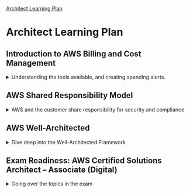 <!--
ignore these words in spell check for this file
// cSpell:ignore Vogels Postgre Memecahed
 -->

[Architect Learning Plan](https://explore.skillbuilder.aws/learn/lp/78/Architect%252520Learning%252520Plan)

# Architect Learning Plan

## Introduction to AWS Billing and Cost Management

<details>
<summary>
Understanding the tools available, and creating spending alerts.
</summary>

Billing and cost managemtent.

- estimate and plat aws costs
- receive alerts if costs exceed or approach a threshold
- asses the biggest investment in aws resources.
- simplify accounting when working with multiple AWS accounts.

in the console, we have a high level dashboard, we can see the current month, or look at month-to-month comparison, we can also check if we are exceeding the aws free-tier.

we can get the billing invoices as pdf or csv, and if we have additional costs (like saving plan or support plan), they will also be there.

cost explorer is a BI tool that can show the breakdown of the costs (filters and views), we can check costs by services, regions, hours, etc.. it's also possible to create custom views.

there is also AWS current ussage report - AWS CUR, which is more detailed. we can store the generated data in S3 bucket, and then we can visualize it with external tools.

we have APIs which can expose the data externally.

### Monitoring Costs

**aws-busget**\
Allows us to create budgets, set up alerts, and track if we are on the way to exceed the budget. this can be customized for region, tags, and so on.
budgets can be created via the console, API, or from cloud formation templates.
aws budgets is free, it can be combined with SNS to send alert, or be integrated with various tools and other messaging services.

**AWS Cost Anomaly Detection**\
this feature uses machine learning to discover anomalous spending, and finding the root cause.

### Setting a spending alert with AWS budget

in the console, we choose the <kbd>Aws budget</kbd> service, click <kbd>Create Budget</kbd>, and under budget type we select <kbd>Cost-Budget</kbd>, we decide the amount, the scope, the details (name, period), and then we <kbd>Add an alert threshold</kbd>, which will trigger when a percentage is reached (and an email will be sent). we could also add sns alert and chatbot alert, then we click <kbd>Create Budget</kbd>. it will take about 24 hours for it to be populated.

###

cost explorer is proably the best tool to start with. there are tools that can help us monitor the costs, so we won't be surprised at the end of the month.

</details>

## AWS Shared Responsibility Model

<details>
<summary>
AWS and the customer share responsibility for security and compliance
</summary>

both AWS and the developer are responsible for security, this is done by dividing the layers, some are under aws responsability, and some one managed by the customer.

layers:

- Physical - metal,brick and mortar - aws responsability
- Network - the protocols that operate the VPCs, etc...
- Hypervisor - Xen based hypervisor, but custom builds.
- Guest os - if EC2 - then the user chooses the image, and from this point, the information is secured and only the customer can view.
- application - user
- user date - user

aws is audited by many companies.

</details>

## AWS Well-Architected

<details>
<summary>
Dive deep into the Well-Architected Framework
</summary>

### The AWS Well Architected Framework

strategies and best practices, measure your architecture against benchmark and address any shortcoming.

short video by Dr Werner Vogels (amazon cto)

- security
- performance
- relability
- cost effectiveness

> "Everything which used to be hardware is now software."

this removed many constraints of the past.

a well architecured framework is a way to ask questions about the workload and about how it structured. there are also desing principals and pillars

> "What is a workload?"\
> A workload is defined as a collection of interrelated applications, infrastructure, policy, governance and operations running on AWS that provide business or operation value.

in the traditional world, we had to guess which infrastructure the code will run on, and it was also hard to test on scale, hard to justify experimenting with other options due to the costs, and the architecture was settled the moment it was released to production, as it was very hard to change and switch over.

in the cloud, those constraints were removed

- no guessing of capacity
- testing at production scale
- experimenting made easier
- architecture can evolve
- data-driven architecture

Pillars of well architecture

1. Operation Excellence
2. Security
3. Relability
4. Performance Efficiency
5. Cost optimizations

stable, efficient and consistent architecture.

Operation Excellence - run and monitor systems that deliever business values.

- organization - how the organization structure enables development
- prepare - when are they ready to move
- operate - how to run the day-to-day procedures, how to identify changes and risks.
- evolve - continues improvement

Security - protecting information, system and assets.

- (IAM) Identity and access management - who can do what to which resource
- detection
- infrastructure protection
- data protection
- incident response - responding to security event

Reliability - recover from failure, meeting demands

- foundations
- workload architecture
- change management
- failure management

Performance Efficiency - using IT resources efficiently

- selection the right tools
- review - make changes if needed
- monitoring
- trade-offs

Cost optimization - achieve outcome at lowest price

- practice cloud financial managements
- expenditure and usage awareness
- cost effective resources
- manage demand and supply resources
- optimize over time - new features are continuously released, so we can take advantage of that.

each pillar has a set of questions, based on context, and some common best practices.

we can use these pillars to identify and asses how other organizations and teams are doing. we learn to think in a cloud-native way and to apply cloud design principle and to consider "what-ifs" and failure scenarios.

### Operational Excellence Pillar

features, design principals and best practices

> The ability to run and monitor system to delever business value and to continually improve supporting process and procedures.

in a traditional environment,

- manual changes
- batch changes - big releases
- not enough time to test
- reactive, not proactive, never enough time to learn
- stale documentation

in the cloud, those constraints are removed, and we can treat infrastructure change more similarly to how we treat software changes.

- perform operation as code
- make frequent small, reversible changes
- refine operations procedures frequently
- anticipate failure
- learn from all operational failures

#### Organization

common understanding, shared business goals and knowledge, understaning responsibility, dependencies and how teams interact. having an organization culture.

businesses exists to serve customer needs, operations exists to serve business needs, there are internal and external requirements which effect operation priorities, and there always are trade-offs.

#### Prepare

Design telemetry - making sure we have the correct information.

improve flow - excellence the rate of improvements, identifying issues before production

mitigate deployment risks - finding and identify problems, be able to recover and rollback

understand operationa readiness - know what we can do know and what we don't know.

using multiple environment, infrastructure as code, having environment increasingly similar to production, with configurations and security and scale increasing at each level.

#### Operate

understanding the health of the workload and operations health. we need to know the health of the workload, and also know the operations metrics. we need to make the metrics and the data visible. we should also have metrics for changes like failing deployments, to know if we are operating successfully.

- Events - observation of intrest
- Incident - an event that requires a respone
- Problem - an incident that either recurs or cannot be currently be resolved.

when we have an alert - some event that we care about, we should have a defined "playbook" - what happened, who is responsible, what steps can be taken, and what escalations are possible. we should also inform affected stakeholders when alerts are raised and when they are resolved and everything is back to normal.

#### Evolve

learn from experience, make improvements, share leaning and lessons across the team.

feedback loops - a way to identify areas for improvements, should come from the team, they can be periodically meetings to go over metrics and determine if a change is needed. they can also be used to recognize improvement.

#### Summary

- Understand business priority
- Design for operations
- evaluate operations readiness
- understand workload and operation health
- prepare for, and respond to, events
- learn from experience, share learning and make improvements.

### Security Pillar

> The ability to protect information, systems, and assets while deliever business value through risk assessments and mitigation strategies

security is applied all laters, having strong identity foundations, fine grained access control and be prepared to handle security events and automate it.

- aws accounts
- aws organization
- aws control tower

#### (IAM) Identity and Access Management

managing human and machine identities with IAM. granular permissions, sign-in mechanisms, centeralized identity provider. using secrets in a secure matter with aws services.

using the principle of least privilege, use groups and roles rather than user policy. limit public and cross-account access. continually reduce permissions.

**Amazon Cognito**

identity broker. supports multiple login providers, manage users/device, no matter which identity provider they use. provide outside identities with access to aws resources.

#### Detection Control

detecting and identifying security events.

lifecycle controls, internal auding, automated alerting and responses.

we can use AWS Config Service to run code when there is a change to aws resource, we can set up rules that validate the behavior, and can run code automatically.

#### Infrastructure Protection

systems and services in the workload are protected.

trust boundariessystem security configuration, policy enforcement points.

controling traffic at all layer - protect against external access from the internet, (amazon WAF - web application firewall), in a vpc, use subnets and security groups.

managed services also reduce maintenance tasks, such as provioning and patching.

#### data Protection

Identifying and classifying data, keep it protected at rest and at transit.

PII - personally identifiable information

amazon MACIE can help with classifying data.
Key management service, keep people away from the data, use dashboards rather than allow direct access, and use protection in transit.

integrating aws services with encryption options. even when users have access to data, prefer to have them operate through other venues to investigate data in normal use-cases.

#### Incident Response

how to respond to security events, have the correct tools, such as as a clean room, simulate security events and prepare your response.

we can use AWS cloudFormation to spin up an clean environment with the right tools and security, use ebs snapshot to investigate in an isolated environment.

#### Summary

- Protect information, system and assets
- keep root account credentials protected
- enctyp data at rest and at transit
- ensure only authorized and authenticated users are able to access your resources
- using detective controls to identify security breaches.

### Reliability Pillar

> "Relability is the ability of a workload to perform its intended function correctly and consistently when it's expected to. This includes the ability to operate and test the workload through its total lifecycle"
>
> Resiliency:

- recover from infrastructure or service disruptions
- dynamically acquire computing resources to meet demand
- mitigate disruptions

recover from failures

- Foundations - setup and cross project
- Workload architecture
- Change Management
- Failure Managements

in a traditional environment, we test during production and test performance, but we don't tend to test the failure situation, so when failure happens we handle it manually. and when needed, we write down instructions for the future, but we don't make this part of the flow. and since there are many points of failure, and failure is so time consuming, we tend to be over cautious and over-estimate our capacity needs, just to avoid the failure case.

in the cloud native, we can have recovery procedures, we can test the recovery procedures, and if needed, we can scale horizontally to increase capacity.

#### Foundations

Foundational requirements are beyond the scope of a single project or workload. this can be the bandwidth of the data server, or other constraints. in traditional environments, these requirements are constraints and can't be easily changed or even observed.

for cloud based architecture, there are service limits, which both protect the user from over provisioning, and prevents over usage of apis. some of these limits can be changed by the normal flow of work (scaling up the disk size), and some require active work against AWS to increase the limits per account.

network topology.

#### Workload Architecture

SOA - service oriented architecture, microservice oriented architecture. we want to have distributed systems with services and micro-services, which can operate with one another, without effecting one another.

we use loosly coupling, and we design to prevent failures, to limit the failures from effecting other components, and so on.

#### Change Management

knowing how changes effect the system, monitoring services and seeing audits with aws tools - like monitoring how many restarts occur, and keeping track of provisioned resources.

(AWS CloudWatch, AWS SNS).

one example is automatic scaling to meet demands for a service that has peaks and vallies in it's usage.

having a pipeline for changes is one kind of change management, this can include integration testing, immutable infrastructure (green-blue deployment) and a manual / checklist of how to deploy.

#### Failure Managements

failure will occur, we need to know that they happen, be able to anticipate them, and know how to respond.

we can use 'fault isolation' boundaries - keeping the problem contained.

- multiple availability zones and region
- bulkhead (partitons, shards, cells) architecture

we should have a backup and recovery (distaster recovery) chains, we want to be able to recover automatically, and we want to monitor how effective this DR process is, in terms of speed, reliability, etc.

we should also document how we identify failures, what we look for. we should have tests that inject 'chaos' and failures to the system to make sure it's resilient.

### Performance Efficiency Pillar

using resources effectively

in a traditional environment, we usually use the same technology stack, it was hard to get new resources, even if it's just for an experiment.

in the cloud, we can try new technologies quickly, and use server from all around the globe.

#### Selection

we need to select the appropriate resource types, and sometimes have multiple solutions for a same task.

Compute, Storage, Database and Networking resources.

benchmarking, load testing.

#### Review

things change fast in the cloud, so there are new things all the time, maybe in the time since we've made our decision about the resources, a new option was released?

using AWS CloudFormation to define architecture as code. so we can always try out new things.

#### Monitoring

monitor performance. use automation and alarms (when thresholds are exceeded)

CloudWatch, Kinesis, SQS, Lambda

#### Trade-offs

there are tradeoff, we can trade space (memory/storage) and usually get speed, and we can trade scale (increase cost) to get better performance in many cases.

Proximity and Caching

- CloudFront - content distributuion network
- ElasticCache - cache layer
- RDS - read replicas

### Cost Optimization Pillar

achieve business outcome at lowest price.

financial managements
expenditure and usage awareness
cost-effective resources
manage demand and supply
optimize over time

in a traditional environment, there is a usually centeralized coss, so it's hard to attribute cost to a specific module or change. someone has to be paid to maintain the servers, and it's hard to take advantage of economics of scale.

in the cloud, those restraints don't apply, we can pay only for what we use, aws takes care of the economics of scale. we can better analyze and attribute costs to the service that caused them, and there is no extra costs for maintaining the servers.

#### Cost Effective Resources

use the corret machine, sometimes it's better to use a stronger machine if we can get the job done faster than a weaker machine, and the overall costs will be lower.\
it's also adviced to use managed services, which elimintate this consideration entirely

#### Pricing model

- on-demand - pay as you use, no commitments
- saving plan - pay upfront, get a discount
- reserved instances -
- spot instances - for work that can be run at anytime

#### Managed Aws Services

using services that aws provides, so you don't have to provision aws ec2 machines.

- RDS - relational databases
- RedShift - data warehouse, BI
- CloudFormation - build from templates
- Elasticsearch - key-value search databases
- DynamoDB - document database
- ElasticCache - caching layers
- Elastic Beanstalk - build from recpies(?)
- WorkMail - email server

#### Manage Supply and Demand

match the workload demand with resources of demand. don't pay for extra.

- auto scaling
- buffering/queing to distribute workloads over time
- monitoring tools

#### Expenditure Awareness

understanding where our costs are.

- tag resources
- aws cost explorer

#### Optimizing Over Time

use new features as they become available, remove old and unused resources. staying up to date with changes. look at the "AWS blog" to see what's new.

### The Well-Architected Review

looking at a system and determing if it's "well architected". we can make this review possible by following a consistent approach.

we look at each of the pillars and ask questions about our system, this is not an audit, and it's designed to be pragmatic, down to earth. it's also a process, rather than a single review event.

earlier is better, be aware of the the decisions made and the decisions not made.

there is a framework whitepaper, also resources per pillar, and other online resources by aws.

APN - Amazon Partner Network

### AWS Well-Architected Tool

> The AWS Well-Architected Tool is an architecture review tool that provides customers and partners with a consistent approach to reviewing their architectures against current AWS best practices, and gives advice on how to architect workloads for the cloud.

it compares the five pillars against the AWS well architecture framework.

a workload is a set of components (aws resources, code, etc..) which are collected together to bring value. they can be in one account or distributed across several aws accounts.

we use milestones to keep records of how the system is holding up as a well-architected system over time.

in the console, as one of the management services, choose <kbd>AWS Well-Architected Tool</kbd>.

- Define Workload and Perfrom Reviews
- Locate Helpful Resources
- save milestones
- use dashboard
- generate PDF reports
- assign priories to pillars
- create improvement plan

#### Define Workload and Perfrom Reviews

click <kbd>Define workload</kbd>, give it a name and details, then click <kbd>Start Review</kbd>, and then follow the pillars and answer the questions, there are resources, an inline glossary for each question,

#### Improvement Plan

after we finish answering the questions, we can choose the <kbd>improvement plan </kbd> tab to see the high risk items and how to fix them.

#### Saving a Milestone

A milestore captures the current status of a workload review, it's a way to mark changes and keep records. we simply click <kbd>Save milestone</kbd>, and give it a name.

#### Generate Reports

we can get a report about each workload, we select a workload and click <kbd>Generate Report</kbd>, this creates a pdf file.

#### Dashboard

the dashboard shows us a overview of all our workloads, the status of the review process, the milestones, and the number of risk items.

</details>

## Exam Readiness: AWS Certified Solutions Architect – Associate (Digital)

<details>
<summary>
Going over the topics in the exam
</summary>

### The Exam Overview

preparing for the exam, covering the domains of the exam (which are analogue to the five pillars)

| Domain                         | Pillar                  |
| ------------------------------ | ----------------------- |
| Design Resilient               | Resilient               |
| Define Performant              | Performant              |
| Specify Secure Applications    | Secure                  |
| Design Cost Optimized          | Cost Optimized          |
| Define Operationally Excellent | Operationally Excellent |

the old version of the exam focused on aws services, while the newer version focuses on understanding the how services relate to the design.

the solutions architect associate is one of the most popular certifications, it's the first step towards the professional and specialized certifications.

65 questions, we can mark hard questions for review at the end, 130 questions, no penalty for guessing. some questions have one correct answer, and in other we need to select several answers.

> 1. Read both the question and the answer in full one time through.
> 2. Identify the features mention in the answers.
> 3. Identify text in the question that implies certain AWS features.
>    - required IOPS
>    - data retrival times
> 4. Pay Attention to qualifying clauses, these clauses might eliminate certain answers.
>    - "in the most cost-effective way"
>    - "will best fulfill"
> 5. Eliminate obviously wrong answers to narrow the selection of possible right answers.

### Design Resilient Architectures

Best practices:

> 1. Choose reliable/resilient storage - don't loose data.
> 2. Determine how to design decoupling mechanisms using AWS services - avoid cascading failures.
> 3. Determine how to design a multi-tier architecture solution - not everything scales the same.
> 4. Determine how to design a high availability and/or fault tolerant solutions - keep providing value even when something fails

EC2 Instance Store

- Ephemeral volumes
- Only certain EC2 instances
- Fixed Capacity
- Disk Type and capacity depends on EC2 instance type
- Application-level durability

we use this for caching and storing data we have somewhere else, so we get speed, but the data itself is durable, as it is stored elsewhere.

Elastic Block Store (EBS) - attachable storage

- Different types
- Encryption
- Snapshots
- Provisoned Capacity (iops)
- Independent life cycle than EC2 instance - stop and restore ec2 instances
- Multiple Volumes striped to create large volumes

there ssd and hdd storage. sdd is usually faster, but hdd are good for sequential data. if we have fewer operations but they operate on sequential data we can use HDD, but for random access we should use SDD. there is usually a general purpose option and a high performance option.

[ebs volume types](https://docs.aws.amazon.com/AWSEC2/latest/UserGuide/ebs-volume-types.html) - tables are here.

IOPS - input output operations / second - higher is better. provisoned iops means that we can get more operatios at a cost.

ssd types:

- gp2 (general purpose)
- gp3 (general purpose, higher throughput)
- io1 (io intensive)
- io2 (io intensive, durable)
- io2 block express (higher iops and throughput)

hdd types

- sc1 (cold storage) - low cost
- st1 - throughput optimized

EFS Elastic File system

- File storage in the AWS Cloud - not block or object storage.
- Shared storage - multiple EC2 instances can access
- Petabyte scale file system - very high
- Elastic capacity - scales as needed
- Supports NFS v4.0 and 4.1 (NFSv4) protocol
- Compatible with linux-based AMIs for amazon EC2 - not supported for windows

an EFS has mount end points, each mount is attached to an EC2 at a mount target.

Amazon S3 - object bucket

- Consistency Model - distributed systems
- Storage Classes and Durability (standard, standard IA)
- Encryption (at rest) with SSE-S3, SSE-KMS, SSE-C
- Encryption (at transit) - https
- Versioning

strong consistency for new objects, eventual consistency for updates. Storage classes with different prices. different ways to encrypt data with S3 keys, KMS keys, or customer provided keys.

Glacier is a S3 tier, has vaults and archives. we can retrieve data in different tiers. (bulk - slower, standard, expedited - faster). encryption by default.

S3 buckets can have lifecycle policies, moving between tiers according to usage.

#### Decoupling Services

if one service fails, it doesn't fail the others. for tightly coupled services, the blast radius of failure is large and effects other systems, this means that it's harder to identify the root cause of a problem, and updates are also harder.

SQS is one way to decouple messages between services. we can also use a logging service decoupled from the application server. a Load balancer can also help with distributing, and sometimes a queue can be enough.

elastic Ip addresses allow us to have a consistent ip address that isn't dependant on the machine itself, if one machine fails, the elastic ip address is simply routed to the new instance, and the client doesn't need to know.

#### High Avalability

> "Everything Fails, All the time"

we need to design the system to handle failure, we need to accept failure of some resources as something that happens occasionally, so we decouple our resources, use automation tools, and have a highly available architecture that incorporates those failures and deals with them.

#### Cloud Formation

a service to create a deployment, a declarative programming Langauge for deploying resources. a template to create a stack of resources in a single operation (think terraform)

#### Lambda

Data is stored in databases, compute is done by code.

> - Fully managed compute service that runs stateless code (Node.js, Java, C#, Go and python) in response to an event or on a time-based interval.
> - Allows you to run code without managing infrastructure like EC2 instances and auto Scaling groups.

we pay per invocation and compute time. we get scalability and resiliency from aws.

### Design Performant Architectures

- Choose Performant storage and databases
- Apply Caching to improve performance
- Design Solutions for elasticity and scalability

#### S3 Buckets - object storage

EBS is block storage, the performance metric is volume size, iops and throughput.

offload static data to S3 - image files, html, etc... the webserver should focus on dynamic data. buckets are tied to a regional, but are accessible anywhere. the naming is globally unique.

S3 payment model\
pay only for what you use:

- Gbs per month
- Transfer out of region
- PUT, COPY, POST, LIST and GET requests.

Free of charge:

- Transfer into Amazon S3
- Transfer ouf ot Amazon S3 to amazon CloudFront (edge location) or the same region.

storage classes: general, IA, Glacier...

data files are usually accessed used in the time period they are created at, and after some time, they stop being relevent and are kept for archiving purposes only. that's why we use LifeCycle Polices.

#### Performant Storage On Database

- RDS - relational Database
- DynamoDB - noSQL document
- Redshit - SQL like syntax, but for analytical operations, not insertions

Use RDS:

- complex transactions or complex queries
- medium-to-high query/write rate
- No more than a single worker node/shard
- high durability

Don't use RDS:

- massive read writes rates (over 100k a second)
- Sharding
- Simple GET/PUT requests and queres
- RDBMS customization

dynamodb automatically shards data, and scales horizontally.

the RDS can scale up with a stronger machine, we can also use read replicas to get better read performance (some engines)

DynamoDB is a managed document storage database, we define the capacity for read/writes. there is a data size limit.

- RCU - read capacity unit
- WCU - write capcity unit

#### Caching

Applying Caching to improve performance, an easy way to get performance boosts. it can be done at many levels.

- CloudFront level - for static files, which can also be stored at S3 buckets, rather than the webserver
- Elastic Cache - over the database backend
  - Memecahed - simpler
  - Redis - higher complexity,

#### Cloud Front

Content delivery system, both static and dynamic.

origins:

- S3
- EC2
- ELB2
- HTTP servers

improved security:

- AWS shield (standard and advanced)
- AWS WAF (web application firewall)

even if we use dynamic data, we get a speed up because it operates over the amazon fibers, rather than the regular internet.

#### Auto Scaling

**vertical scaling (scale up, scale down)** - change specifications of instances (more memory, cpu).\
**horizontal scaling (scale out, scale in)** - change the number of instances (add and remove as needed).

the easy way to scale out is by using Auto Scaling, which can launch new instances, register them with load balancers, and launch them across avalability zones.

we can have CloudWatch monitor our metrics, and have this alarm trigger an auto scaling action.

**Components:**

Auto Scaling Launch Configuration

- specifies EC2 instance size and AMI name (id)

Auto Scaling Group

- References the launch configuration
- Specifies min, max and desired size of the auto scaling group
- May reference an ELB
- Health Check Type

Auto Scaling Policy

- Specifies how much to scale in or scale out
- One or more can be attached to auto scaling group

auto scaling uses CloudWatch to monitor metrics

- cpu
- network
- queue size
- custom metrics

the load balancer distributes requests between instances.

### Specify Secure Applications and Architectures

1. Determine how to secure application tiers.
2. Determine how to secure data.
3. Define the networking infrastructure for a single VPC application.

**Shared responsibility model:**\
the line between what Aws takes care of, in managed services, aws takes more responsibility.

**Principle of least privileges:**\
Users are allowed to do all that they need to do, and nothing more.

**AWS identities (IAM):**

- creating user, groups, roles and polices.
- define permissions to control which AWS resources users can access

IAM integrates with microsoft Active Directory and AWS Directory service using SAML identity federation

- IAM Users - user created within the account
- Roles - temporay identities used by EC2 instances, lambdas and external users.
- Federation - Users with Active Directory identities or other corporate credentials have role assigned in IAM
- Web Identity Federation - Users with web identities from amazon.com or other openID providers have role assign using Security Token Service (STS)

#### Amazon VPC - Virtual Private Cloud

- Organization: Subnets (private ip address ranges)
- Security:
  - security groups
  - access control list
- Network isolation:
  - internet gateways
  - virtual private gateways
  - NAT gateways
- Traffic Direction: Routes

> **Public subnets** are used to support inbound/outbound access the public internet, and the include a routing table entry to an internet gateway.\
> **Private subnets** do not have a routing table entry to an internet gateway. the aren't directly accessible from the public internet. To support restricted, outbound only public internet access, we typically use a "jump box" (NAT, Proxy, Bastion host).

- NAT - Network Address Translation
- ENI - Elastic network interface

|             | Security Groups                     | Access Control Lists                | Notes                              |
| ----------- | ----------------------------------- | ----------------------------------- | ---------------------------------- |
| Access type | Specify a port, protocol, sourec Ip | Specify a port, protocol, sourec Ip | SSH, http                          |
| Rules       | Explicit Allow only                 | Explicit Allow or Deny              |
| State       | Stateful                            | Stateless                           | stateful - request in, respone out |
| Application | Applied to ENIs                     | applied to Subnets                  |
| Association | Associated with a single VPC        | Associated with a single VPC        |
| Supports    | VPC and EC2 classic                 | VPC only                            |

we use security group to control traffic into, out of, and beteween resources. VPCs can span across Avalability Zones, and so can subnets.

VPC connections

- internet Gateway - connect to the internet
- Virtual private gateway - connect to VPN
- AWS direct Connect - dedicated pipe to on premises data centers
- VPC peering - connect to other VPCs
- NAT instance/gateways - allow internet traffic from private subnets

1. a vpc has a internet gateway.
2. a public subnet has a NAT instance or a NAT gateway with public IP
3. a private subnet with a private ip
4. routing table

NAT gateway is scalable, while a NAT instance is a single EC2 machine.

#### Securing the Data Tier

Data in transit

- in and out of AWS
  - SSL over Web
  - VPN for IPsec
  - IPsec over AWS Direct Connect
  - Import/Export/SnowBall
- between AWS
  - AWS API calls use HTTPS/SSL by default

Data at Rest

- Amazon S3
  - private by default, reqires AWS credentials to access
  - access over HTTP and HTTPS
  - audits access to all objects
  - suports ACL and policies at levels of granularity
    - Buckets
    - Prefixes (directory/folder)
    - Objects
- Amazon EBS

Server side encryption (SSE)

- Amazon S3 managed keys (SSE-S3)
- KMS managed keys (SSE-KMS)
- Customer provided keys (SSE-C)

Client Side encryption (CSE)

- KMS managed master encryption keys (CSE-KMS)
- Customer provided master encryption keys (CSE-C)

we have aws services for managing keys: KMS, and AWS CloudHSM (hardware encryption, stronger compliance).

### Design Cost Optimized Architectures

1. Determine how to design cost optimized storage
2. Determine how to design cost optimized compute

pay as you go,pay less when you reserve, pay even less per unit by using more (volume discount).

in aws, we pay for:

- compute
- storage
- data transfer

for compute, we pay for time, machine configuration, elastic ip addresses, montiroing,

EC2 pricing:

- ec2 instance family
- tenancy
- pricing option

instance storage is free, but it's ephemeral.

reserved instaces can give discounts

- standard
- convertable
- schedules

spot instances are a way to get an instance at a lower price, but it can be lost if the price goes higher (there are spot blocks).

#### Storage

pricing factors:

- Storage class - (S3, IA, Glacier)
- Storage amount
- Requests
- Data transfer

EBS:

- Volumes
- input/output operations per second (IOPS)
- Snapshots
- Data Transfer
- storage type: SSD, HDD

#### Serveless architecture

We don't pay for serverless services when we don't use them.

Lambda - S3 - DynamoDB - Amazon API Gateway

Cloudfront allows Cacheing, there is no extra cost for tranfering data between S3 and cloudFront. it also helps reducing compute time (and money).

CloudFront Pricing:

- Traffic distribution
- Requests
- Data transfer out

### Define Operationally-Excellent Architectures

1. Choose Design Features in solutions that enable operation excellence

automated system which adapts to changes

- prepare
- operate
- evolve

Best practices

- Perform operations with code.
- Annotate documentation.
- Make frequent, small, reversible changes.
- Refine operation procedures frequently.
- Anticipate failure.
- Learn from all operational failures.

AWS services which support operational excellence:

1. AWS Config - tracks resources
2. AWS CloudFormation - infrastructure as code
3. AWS CloudTrail - logs api call and actions (auditing)
4. VPC Flow Logs - monitor network traffic
5. AWS Inspector - EC2 vulnerabilities
6. AWS Trusted Advisor - checks if the account follows best practices
7. AWS CloudWatch - track metrics, triggers alarms, monitor resources

### Wrap up:

the five domains

</details>
